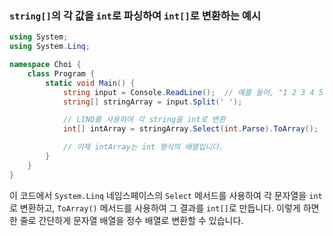 ### `string[]`의 각 값을 `int`로 파싱하여 `int[]`로 변환하는 예시

```csharp
using System;
using System.Linq;

namespace Choi {
    class Program {
        static void Main() {
            string input = Console.ReadLine();  // 예를 들어, "1 2 3 4 5"
            string[] stringArray = input.Split(' ');

            // LINQ를 사용하여 각 string을 int로 변환
            int[] intArray = stringArray.Select(int.Parse).ToArray();

            // 이제 intArray는 int 형식의 배열입니다.
        }
    }
}
```

이 코드에서 `System.Linq` 네임스페이스의 `Select` 메서드를 사용하여 각 문자열을 `int`로 변환하고, `ToArray()` 메서드를 사용하여 그 결과를 `int[]`로 만듭니다. 이렇게 하면 한 줄로 간단하게 문자열 배열을 정수 배열로 변환할 수 있습니다.
